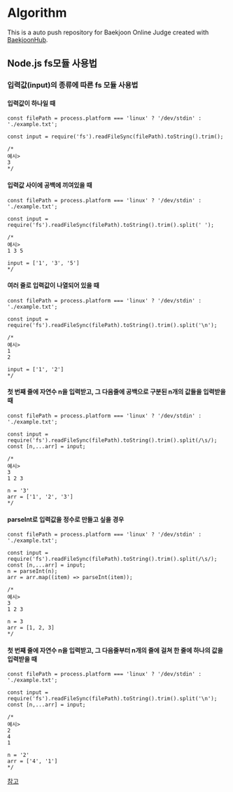 # Algorithm

This is a auto push repository for Baekjoon Online Judge created with [BaekjoonHub](https://github.com/BaekjoonHub/BaekjoonHub).

## Node.js fs모듈 사용법

### 입력값(input)의 종류에 따른 fs 모듈 사용법

#### 입력값이 하나일 때

```JS
const filePath = process.platform === 'linux' ? '/dev/stdin' : './example.txt';

const input = require('fs').readFileSync(filePath).toString().trim();

/*
예시>
3
*/
```

#### 입력값 사이에 공백에 끼여있을 때

```JS
const filePath = process.platform === 'linux' ? '/dev/stdin' : './example.txt';

const input = require('fs').readFileSync(filePath).toString().trim().split(' ');

/*
예시>
1 3 5

input = ['1', '3', '5']
*/
```

#### 여러 줄로 입력값이 나열되어 있을 때

```JS
const filePath = process.platform === 'linux' ? '/dev/stdin' : './example.txt';

const input = require('fs').readFileSync(filePath).toString().trim().split('\n');

/*
예시>
1
2

input = ['1', '2']
*/
```

#### 첫 번째 줄에 자연수 n을 입력받고, 그 다음줄에 공백으로 구분된 n개의 값들을 입력받을 때

```JS
const filePath = process.platform === 'linux' ? '/dev/stdin' : './example.txt';

const input = require('fs').readFileSync(filePath).toString().trim().split(/\s/);
const [n,...arr] = input;

/*
예시>
3
1 2 3

n = '3'
arr = ['1', '2', '3']
*/
```

#### parseInt로 입력값을 정수로 만들고 싶을 경우

```JS
const filePath = process.platform === 'linux' ? '/dev/stdin' : './example.txt';

const input = require('fs').readFileSync(filePath).toString().trim().split(/\s/);
const [n,...arr] = input;
n = parseInt(n);
arr = arr.map((item) => parseInt(item));

/*
예시>
3
1 2 3

n = 3
arr = [1, 2, 3]
*/
```

#### 첫 번째 줄에 자연수 n을 입력받고, 그 다음줄부터 n개의 줄에 걸쳐 한 줄에 하나의 값을 입력받을 때

```JS
const filePath = process.platform === 'linux' ? '/dev/stdin' : './example.txt';

const input = require('fs').readFileSync(filePath).toString().trim().split('\n');
const [n,...arr] = input;

/*
예시>
2
4
1

n = '2'
arr = ['4', '1']
*/
```

[참고](https://valueengine.tistory.com/2)
